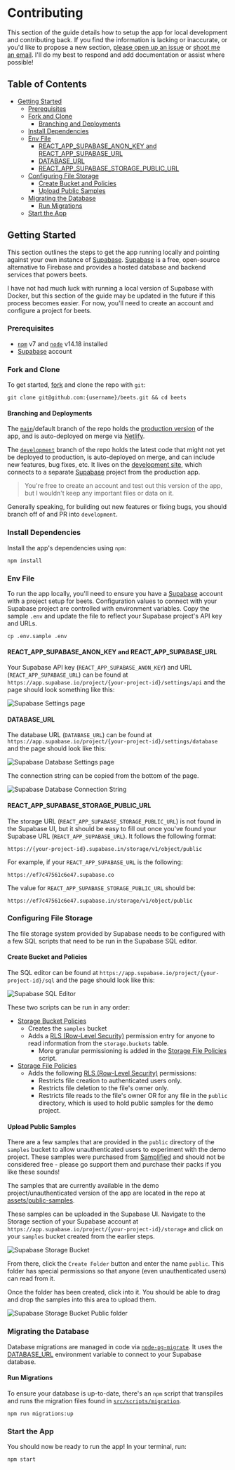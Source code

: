# Contributing

This section of the guide details how to setup the app for local development and contributing back. If you find the information is lacking or inaccurate, or you'd like to propose a new section, [please open up an issue](https://github.com/brandongregoryscott/beets/issues/new) or [shoot me an email](mailto:contact@brandonscott.me). I'll do my best to respond and add documentation or assist where possible!

## Table of Contents

-   [Getting Started](#getting-started)
    -   [Prerequisites](#prerequisites)
    -   [Fork and Clone](#fork-and-clone)
        -   [Branching and Deployments](#branching-and-deployments)
    -   [Install Dependencies](#install-dependencies)
    -   [Env File](#env-file)
        -   [REACT_APP_SUPABASE_ANON_KEY and REACT_APP_SUPABASE_URL](#react_app_supabase_anon_key-and-react_app_supabase_url)
        -   [DATABASE_URL](#database_url)
        -   [REACT_APP_SUPABASE_STORAGE_PUBLIC_URL](#react_app_supabase_storage_public_url)
    -   [Configuring File Storage](#configuring-file-storage)
        -   [Create Bucket and Policies](#create-bucket-and-policies)
        -   [Upload Public Samples](#upload-public-samples)
    -   [Migrating the Database](#migrating-the-database)
        -   [Run Migrations](#run-migrations)
    -   [Start the App](#start-the-app)

## Getting Started

This section outlines the steps to get the app running locally and pointing against your own instance of [Supabase](https://supabase.com/). [Supabase](https://supabase.com/) is a free, open-source alternative to Firebase and provides a hosted database and backend services that powers beets.

I have not had much luck with running a local version of Supabase with Docker, but this section of the guide may be updated in the future if this process becomes easier. For now, you'll need to create an account and configure a project for beets.

### Prerequisites

-   [`npm`](https://www.npmjs.com/) v7 and [`node`](https://nodejs.org/) v14.18 installed
-   [Supabase](https://supabase.com/) account

### Fork and Clone

To get started, [fork](https://github.com/brandongregoryscott/beets/fork) and clone the repo with `git`:

```
git clone git@github.com:{username}/beets.git && cd beets
```

#### Branching and Deployments

The [`main`](https://github.com/brandongregoryscott/beets/tree/main)/default branch of the repo holds the [production version](https://beets.studio) of the app, and is auto-deployed on merge via [Netlify](https://www.netlify.com/).

The [`development`](https://github.com/brandongregoryscott/beets/tree/development) branch of the repo holds the latest code that might not yet be deployed to production, is auto-deployed on merge, and can include new features, bug fixes, etc. It lives on the [development site](https://development.beets.studio), which connects to a separate [Supabase](https://supabase.com/) project from the production app.

> You're free to create an account and test out this version of the app, but I wouldn't keep any important files or data on it.

Generally speaking, for building out new features or fixing bugs, you should branch off of and PR into `development`.

### Install Dependencies

Install the app's dependencies using `npm`:

```
npm install
```

### Env File

To run the app locally, you'll need to ensure you have a [Supabase](https://supabase.com/) account with a project setup for beets. Configuration values to connect with your Supabase project are controlled with environment variables. Copy the sample `.env` and update the file to reflect your Supabase project's API key and URLs.

```
cp .env.sample .env
```

#### REACT_APP_SUPABASE_ANON_KEY and REACT_APP_SUPABASE_URL

Your Supabase API key (`REACT_APP_SUPABASE_ANON_KEY`) and URL (`REACT_APP_SUPABASE_URL`) can be found at `https://app.supabase.io/project/{your-project-id}/settings/api` and the page should look something like this:

![Supabase Settings page](../../public/assets/SupabaseSettings.png)

#### DATABASE_URL

The database URL (`DATABASE_URL`) can be found at `https://app.supabase.io/project/{your-project-id}/settings/database` and the page should look like this:

![Supabase Database Settings page](../../public/assets/SupabaseDatabaseSettings.png)

The connection string can be copied from the bottom of the page.

![Supabase Database Connection String](../../public/assets/SupabaseDatabaseConnectionString.png)

#### REACT_APP_SUPABASE_STORAGE_PUBLIC_URL

The storage URL (`REACT_APP_SUPABASE_STORAGE_PUBLIC_URL`) is not found in the Supabase UI, but it should be easy to fill out once you've found your Supabase URL (`REACT_APP_SUPABASE_URL`). It follows the following format:

```
https://{your-project-id}.supabase.in/storage/v1/object/public
```

For example, if your `REACT_APP_SUPABASE_URL` is the following:

```
https://ef7c47561c6e47.supabase.co
```

The value for `REACT_APP_SUPABASE_STORAGE_PUBLIC_URL` should be:

```
https://ef7c47561c6e47.supabase.in/storage/v1/object/public
```

### Configuring File Storage

The file storage system provided by Supabase needs to be configured with a few SQL scripts that need to be run in the Supabase SQL editor.

#### Create Bucket and Policies

The SQL editor can be found at `https://app.supabase.io/project/{your-project-id}/sql` and the page should look like this:

![Supabase SQL Editor](../../public/assets/SupabaseSQLEditor.png)

These two scripts can be run in any order:

-   [Storage Bucket Policies](https://github.com/brandongregoryscott/beets/blob/main/src/scripts/storage_buckets_policies.sql)
    -   Creates the `samples` bucket
    -   Adds a [RLS (Row-Level Security)](https://supabase.com/docs/guides/auth/row-level-security) permission entry for anyone to read information from the `storage.buckets` table.
        -   More granular permissioning is added in the [Storage File Policies](https://github.com/brandongregoryscott/beets/blob/main/src/scripts/storage_file_policies.sql) script.
-   [Storage File Policies](https://github.com/brandongregoryscott/beets/blob/main/src/scripts/storage_file_policies.sql)
    -   Adds the following [RLS (Row-Level Security)](https://supabase.com/docs/guides/auth/row-level-security) permissions:
        -   Restricts file creation to authenticated users only.
        -   Restricts file deletion to the file's owner only.
        -   Restricts file reads to the file's owner OR for any file in the `public` directory, which is used to hold public samples for the demo project.

#### Upload Public Samples

There are a few samples that are provided in the `public` directory of the `samples` bucket to allow unauthenticated users to experiment with the demo project. These samples were purchased from [Samplified](https://samplified.us/) and should not be considered free - please go support them and purchase their packs if you like these sounds!

The samples that are currently available in the demo project/unauthenticated version of the app are located in the repo at [assets/public-samples](https://github.com/brandongregoryscott/beets/blob/main/assets/public-samples).

These samples can be uploaded in the Supabase UI. Navigate to the Storage section of your Supabase account at `https://app.supabase.io/project/{your-project-id}/storage` and click on your `samples` bucket created from the earlier steps.

![Supabase Storage Bucket](../../public/assets/SupabaseStorageBucket.png)

From there, click the `Create Folder` button and enter the name `public`. This folder has special permissions so that anyone (even unauthenticated users) can read from it.

Once the folder has been created, click into it. You should be able to drag and drop the samples into this area to upload them.

![Supabase Storage Bucket Public folder](../../public/assets/SupabaseStorageBucketPublic.png)

### Migrating the Database

Database migrations are managed in code via [`node-pg-migrate`](https://salsita.github.io/node-pg-migrate). It uses the [DATABASE_URL](#database_url) environment variable to connect to your Supabase database.

#### Run Migrations

To ensure your database is up-to-date, there's an `npm` script that transpiles and runs the migration files found in [`src/scripts/migration`](https://github.com/brandongregoryscott/beets/tree/main/src/scripts/migrations).

```
npm run migrations:up
```

### Start the App

You should now be ready to run the app! In your terminal, run:

```
npm start
```
